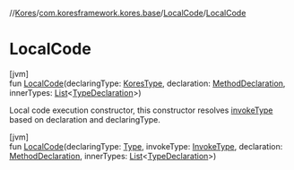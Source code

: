 //[Kores](../../../index.md)/[com.koresframework.kores.base](../index.md)/[LocalCode](index.md)/[LocalCode](-local-code.md)

# LocalCode

[jvm]\
fun [LocalCode](-local-code.md)(declaringType: [KoresType](../../com.koresframework.kores.type/-kores-type/index.md), declaration: [MethodDeclaration](../-method-declaration/index.md), innerTypes: [List](https://kotlinlang.org/api/latest/jvm/stdlib/kotlin.collections/-list/index.html)<[TypeDeclaration](../-type-declaration/index.md)>)

Local code execution constructor, this constructor resolves [invokeType](invoke-type.md) based on declaration and declaringType.

[jvm]\
fun [LocalCode](-local-code.md)(declaringType: [Type](https://docs.oracle.com/javase/8/docs/api/java/lang/reflect/Type.html), invokeType: [InvokeType](../-invoke-type/index.md), declaration: [MethodDeclaration](../-method-declaration/index.md), innerTypes: [List](https://kotlinlang.org/api/latest/jvm/stdlib/kotlin.collections/-list/index.html)<[TypeDeclaration](../-type-declaration/index.md)>)
